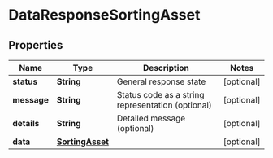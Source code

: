 

# DataResponseSortingAsset


## Properties

| Name | Type | Description | Notes |
|------------ | ------------- | ------------- | -------------|
|**status** | **String** | General response state |  [optional] |
|**message** | **String** | Status code as a string representation (optional) |  [optional] |
|**details** | **String** | Detailed message (optional) |  [optional] |
|**data** | [**SortingAsset**](SortingAsset.md) |  |  [optional] |



